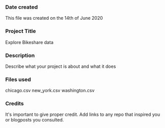 ### Date created
This file was created on the 14th of June 2020 

### Project Title
Explore Bikeshare data 

### Description
Describe what your project is about and what it does

### Files used
chicago.csv
new_york.csv
washington.csv
 
### Credits
It's important to give proper credit. Add links to any repo that inspired you or blogposts you consulted.

